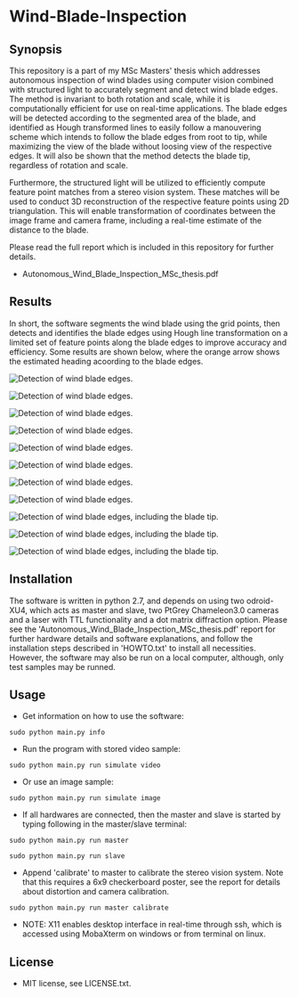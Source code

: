 # Wind-Blade-Inspection

## Synopsis

This repository is a part of my MSc Masters' thesis which addresses autonomous inspection of wind blades using computer vision combined with structured light to accurately segment and detect wind blade edges. The method is invariant to both rotation and scale, while it is computationally efficient for use on real-time applications. The blade edges will be detected according to the segmented area of the blade, and identified as Hough transformed lines to easily follow a manouvering scheme which intends to follow the blade edges from root to tip, while maximizing the view of the blade without loosing view of the respective edges. It will also be shown that the method detects the blade tip, regardless of rotation and scale.

Furthermore, the structured light will be utilized to efficiently compute feature point matches from a stereo vision system. These matches will be used to conduct 3D reconstruction of the respective feature points using 2D triangulation. This will enable transformation of coordinates between the image frame and camera frame, including a real-time estimate of the distance to the blade.

Please read the full report which is included in this repository for further details.
* Autonomous_Wind_Blade_Inspection_MSc_thesis.pdf

## Results

In short, the software segments the wind blade using the grid points, then detects and identifies the blade edges using Hough line transformation on a limited set of feature points along the blade edges to improve accuracy and efficiency.
Some results are shown below, where the orange arrow shows the estimated heading acoording to the blade edges.

![Detection of wind blade edges.](https://github.com/hansehe/Wind-Blade-Inspection/ResultFigures/normal_navigation.png)

![Detection of wind blade edges.](https://github.com/hansehe/Wind-Blade-Inspection/ResultFigures/normal_navigation_2.png)

![Detection of wind blade edges.](https://github.com/hansehe/Wind-Blade-Inspection/ResultFigures/normal_navigation_horizontal.png)

![Detection of wind blade edges.](https://github.com/hansehe/Wind-Blade-Inspection/ResultFigures/less_of_blade_2.png)

![Detection of wind blade edges.](https://github.com/hansehe/Wind-Blade-Inspection/ResultFigures/more_of_blade_2.png)

![Detection of wind blade edges.](https://github.com/hansehe/Wind-Blade-Inspection/ResultFigures/less_of_blade.png)

![Detection of wind blade edges.](https://github.com/hansehe/Wind-Blade-Inspection/ResultFigures/get_more_of_frame_manouvering_flipped.png)

![Detection of wind blade edges.](https://github.com/hansehe/Wind-Blade-Inspection/ResultFigures/get_more_of_frame_manouvering.png)

![Detection of wind blade edges, including the blade tip.](https://github.com/hansehe/Wind-Blade-Inspection/ResultFigures/end_detected_2.png)

![Detection of wind blade edges, including the blade tip.](https://github.com/hansehe/Wind-Blade-Inspection/ResultFigures/end_detected.png)

![Detection of wind blade edges, including the blade tip.](https://github.com/hansehe/Wind-Blade-Inspection/ResultFigures/difficult_tip_decision.png)

## Installation

The software is written in python 2.7, and depends on using two odroid-XU4, which acts as master and slave, two PtGrey Chameleon3.0 cameras and a laser with TTL functionality and a dot matrix diffraction option. Please see the 'Autonomous_Wind_Blade_Inspection_MSc_thesis.pdf' report for further hardware details and software explanations, and follow the installation steps described in 'HOWTO.txt' to install all necessities. However, the software may also be run on a local computer, although, only test samples may be runned.

## Usage

* Get information on how to use the software:

```
sudo python main.py info
```

* Run the program with stored video sample:

```
sudo python main.py run simulate video
```

* Or use an image sample:

```
sudo python main.py run simulate image
```

* If all hardwares are connected, then the master and slave is started by typing following in the master/slave terminal:

```
sudo python main.py run master
```

```
sudo python main.py run slave
```

* Append 'calibrate' to master to calibrate the stereo vision system. Note that this requires a 6x9 checkerboard poster, see the report for details about distortion and camera calibration.

```
sudo python main.py run master calibrate
```

* NOTE: X11 enables desktop interface in real-time through ssh, which is accessed using MobaXterm on windows or from terminal on linux.


## License

* MIT license, see LICENSE.txt.

